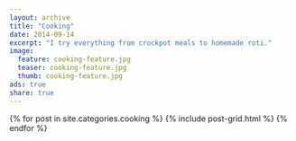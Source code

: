 ```yaml
---
layout: archive
title: "Cooking"
date: 2014-09-14
excerpt: "I try everything from crockpot meals to homemade roti."
image:
  feature: cooking-feature.jpg
  teaser: cooking-feature.jpg
  thumb: cooking-feature.jpg
ads: true
share: true
---
```



<div class="tiles">
{% for post in site.categories.cooking %}
  {% include post-grid.html %}
{% endfor %}
</div><!-- /.tiles -->